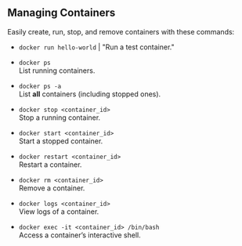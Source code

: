  
## Managing Containers
Easily create, run, stop, and remove containers with these commands:

- `docker run hello-world`  | "Run a test container."
 

- `docker ps`  
  List running containers.

- `docker ps -a`  
  List **all** containers (including stopped ones).

- `docker stop <container_id>`  
  Stop a running container.

- `docker start <container_id>`  
  Start a stopped container.

- `docker restart <container_id>`  
  Restart a container.

- `docker rm <container_id>`  
  Remove a container.

- `docker logs <container_id>`  
  View logs of a container.

- `docker exec -it <container_id> /bin/bash`  
  Access a container’s interactive shell.
